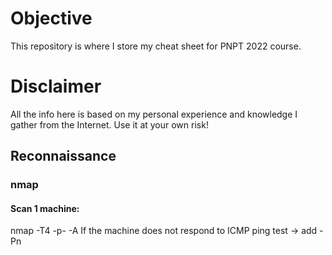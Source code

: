 # Objective
This repository is where I store my cheat sheet for PNPT 2022 course.

# Disclaimer
All the info here is based on my personal experience and knowledge I gather from the Internet. Use it at your own risk!

## Reconnaissance

### nmap

#### Scan 1 machine:
nmap -T4 -p- -A <IP address>
If the machine does not respond to ICMP ping test -> add -Pn
